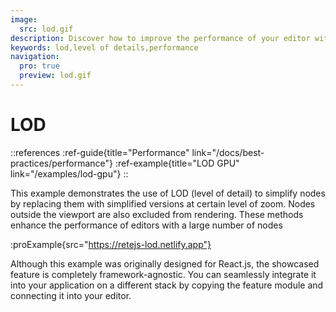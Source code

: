 ```yaml
---
image:
  src: lod.gif
description: Discover how to improve the performance of your editor with LOD. By utilizing level of detail to simplify nodes and exclude those outside the viewport, you can achieve better performance in your node editor
keywords: lod,level of details,performance
navigation:
  pro: true
  preview: lod.gif
---
```


# LOD

::references
:ref-guide{title="Performance" link="/docs/best-practices/performance"}
:ref-example{title="LOD GPU" link="/examples/lod-gpu"}
::

This example demonstrates the use of LOD (level of detail) to simplify nodes by replacing them with simplified versions at certain level of zoom. Nodes outside the viewport are also excluded from rendering. These methods enhance the performance of editors with a large number of nodes

:proExample{src="https://retejs-lod.netlify.app"}

Although this example was originally designed for React.js, the showcased feature is completely framework-agnostic. You can seamlessly integrate it into your application on a different stack by copying the feature module and connecting it into your editor.
